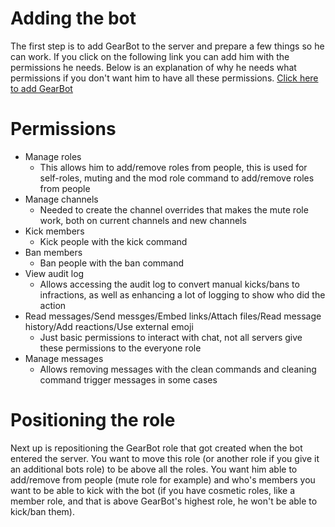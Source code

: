 # Adding the bot
The first step is to add GearBot to the server and prepare a few things so he can work. If you click on the following link you can add him with the permissions he needs. Below is an explanation of why he needs what permissions if you don't want him to have all these permissions.
[Click here to add GearBot](https://discordapp.com/oauth2/authorize?client_id=349977940198555660&scope=bot&permissions=1342565590)

# Permissions
- Manage roles
    - This allows him to add/remove roles from people, this is used for self-roles, muting and the mod role command to add/remove roles from people 
- Manage channels
    - Needed to create the channel overrides that makes the mute role work, both on current channels and new channels
- Kick members
    - Kick people with the kick command
- Ban members
    - Ban people with the ban command
- View audit log
    - Allows accessing the audit log to convert manual kicks/bans to infractions, as well as enhancing a lot of logging to show who did the action
- Read messages/Send messges/Embed links/Attach files/Read message history/Add reactions/Use external emoji
    - Just basic permissions to interact with chat, not all servers give these permissions to the everyone role
- Manage messages
    - Allows removing messages with the clean commands and cleaning command trigger messages in some cases
  
# Positioning the role
Next up is repositioning the GearBot role that got created when the bot entered the server. You want to move this role (or another role if you give it an additional bots role) to be above all the roles. You want him able to add/remove from people (mute role for example) and who's members you want to be able to kick with the bot (if you have cosmetic roles, like a member role, and that is above GearBot's highest role, he won't be able to kick/ban them).
